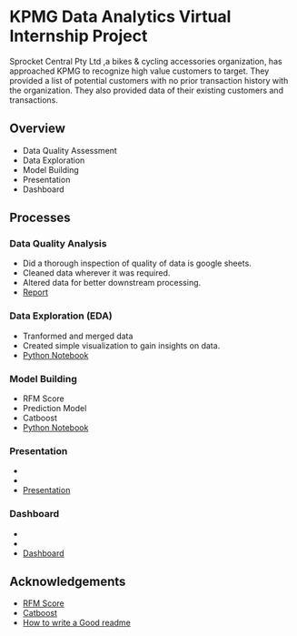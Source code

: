 
# KPMG Data Analytics Virtual Internship Project

Sprocket Central Pty Ltd ,a bikes & cycling accessories organization, has approached KPMG to recognize high value customers to target. They provided a list of potential customers with no prior transaction history with the organization. They also provided data of their existing customers and transactions.


## Overview

- Data Quality Assessment
- Data Exploration
- Model Building
- Presentation
- Dashboard
## Processes
### Data Quality Analysis

- Did a thorough inspection of quality of data is google sheets.
- Cleaned data wherever it was required.
- Altered data for better downstream processing.
- [Report](https://docs.google.com/document/d/1ds-pXY8mok3ksSyu4P5i8TN6IDMyu9xx7Ne1twBkKbg/edit?usp=sharing)
### Data Exploration (EDA)
- Tranformed and merged data
- Created simple visualization to gain insights on data.
- [Python Notebook](https://colab.research.google.com/drive/1TFOaymyi6WyVfvMy88KLPlQ8Y870juPt?usp=sharing)

### Model Building
- RFM Score
- Prediction Model
- Catboost
- [Python Notebook](https://colab.research.google.com/drive/1TFOaymyi6WyVfvMy88KLPlQ8Y870juPt?usp=sharing)

### Presentation
-
-
- [Presentation](https://docs.google.com/presentation/d/1dWQdJJL_dtQ1aOJ9O0oMwRAIBaOC7FognvMx2I9G6SE/edit?usp=sharing)

### Dashboard
-
-
- [Dashboard](https://public.tableau.com/views/SprocketCentralKPMG/Dashboard1?:language=en-US&:display_count=n&:origin=viz_share_link)
## Acknowledgements

 - [RFM Score](https://www.datacamp.com/community/tutorials/introduction-customer-segmentation-python)
 - [Catboost](https://catboost.ai/)
 - [How to write a Good readme](https://bulldogjob.com/news/449-how-to-write-a-good-readme-for-your-github-project)

